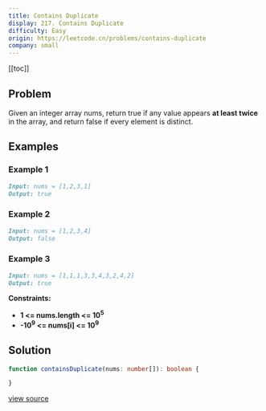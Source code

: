 ```yaml
---
title: Contains Duplicate
display: 217. Contains Duplicate
difficulty: Easy
origin: https://leetcode.cn/problems/contains-duplicate
company: small
---
```


[[toc]]

## Problem

Given an integer array nums, return true if any value appears **at least twice** in the array, and return false if every element is distinct.

## Examples

### Example 1

```md
Input: nums = [1,2,3,1]
Output: true
```

### Example 2

```md
Input: nums = [1,2,3,4]
Output: false
```

### Example 3

```md
Input: nums = [1,1,1,3,3,4,3,2,4,2]
Output: true
```

**Constraints:**

- **1 <= nums.length <= 10<sup>5</sup>**
- **-10<sup>9</sup> <= nums[i] <= 10<sup>9</sup>**

## Solution

```ts
function containsDuplicate(nums: number[]): boolean {

}
```

[view source](https://leetcode.cn/problems/contains-duplicate)
